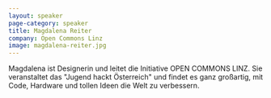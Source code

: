 ```yaml
---
layout: speaker
page-category: speaker
title: Magdalena Reiter
company: Open Commons Linz
image: magdalena-reiter.jpg
---
```


Magdalena ist Designerin und leitet die Initiative OPEN COMMONS LINZ. Sie veranstaltet das "Jugend hackt Österreich" und findet es ganz großartig, mit Code, Hardware und tollen Ideen die Welt zu verbessern.